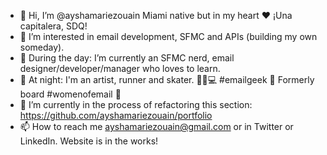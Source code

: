 - 👋 Hi, I’m @ayshamariezouain Miami native but in my heart ❤️ ¡Una capitalera, SDQ!
- 👀 I’m interested in email development, SFMC and APIs (building my own someday). 
- 🌱 During the day: I’m currently an SFMC nerd, email designer/developer/manager who loves to learn. 
- 🌙 At night: I'm an artist, runner and skater. 👟🐶💻 #emailgeek 💌 Formerly board #womenofemail 🐐
- 💞️ I’m currently in the process of refactoring this section: https://github.com/ayshamariezouain/portfolio
- 📫 How to reach me ayshamariezouain@gmail.com or in Twitter or LinkedIn. Website is in the works!

<!---
ayshamariezouain/ayshamariezouain is a ✨ special ✨ repository because its `README.md` (this file) appears on your GitHub profile.
You can click the Preview link to take a look at your changes.
--->
